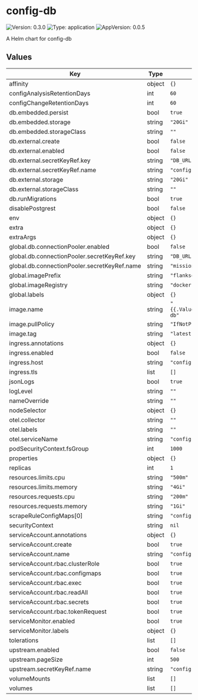 # config-db

![Version: 0.3.0](https://img.shields.io/badge/Version-0.3.0-informational?style=flat-square) ![Type: application](https://img.shields.io/badge/Type-application-informational?style=flat-square) ![AppVersion: 0.0.5](https://img.shields.io/badge/AppVersion-0.0.5-informational?style=flat-square)

A Helm chart for config-db

## Values

| Key | Type | Default | Description |
|-----|------|---------|-------------|
| affinity | object | `{}` |  |
| configAnalysisRetentionDays | int | `60` |  |
| configChangeRetentionDays | int | `60` |  |
| db.embedded.persist | bool | `true` |  |
| db.embedded.storage | string | `"20Gi"` |  |
| db.embedded.storageClass | string | `""` |  |
| db.external.create | bool | `false` |  |
| db.external.enabled | bool | `false` |  |
| db.external.secretKeyRef.key | string | `"DB_URL"` |  |
| db.external.secretKeyRef.name | string | `"config-db-postgresql"` |  |
| db.external.storage | string | `"20Gi"` |  |
| db.external.storageClass | string | `""` |  |
| db.runMigrations | bool | `true` |  |
| disablePostgrest | bool | `false` |  |
| env | object | `{}` |  |
| extra | object | `{}` |  |
| extraArgs | object | `{}` |  |
| global.db.connectionPooler.enabled | bool | `false` |  |
| global.db.connectionPooler.secretKeyRef.key | string | `"DB_URL"` |  |
| global.db.connectionPooler.secretKeyRef.name | string | `"mission-control-connection-pooler"` |  |
| global.imagePrefix | string | `"flanksource"` |  |
| global.imageRegistry | string | `"docker.io"` |  |
| global.labels | object | `{}` |  |
| image.name | string | `"{{.Values.global.imagePrefix}}/config-db"` |  |
| image.pullPolicy | string | `"IfNotPresent"` |  |
| image.tag | string | `"latest"` |  |
| ingress.annotations | object | `{}` |  |
| ingress.enabled | bool | `false` |  |
| ingress.host | string | `"config-db.local"` |  |
| ingress.tls | list | `[]` |  |
| jsonLogs | bool | `true` |  |
| logLevel | string | `""` |  |
| nameOverride | string | `""` |  |
| nodeSelector | object | `{}` |  |
| otel.collector | string | `""` |  |
| otel.labels | string | `""` |  |
| otel.serviceName | string | `"config-db"` |  |
| podSecurityContext.fsGroup | int | `1000` |  |
| properties | object | `{}` |  |
| replicas | int | `1` |  |
| resources.limits.cpu | string | `"500m"` |  |
| resources.limits.memory | string | `"4Gi"` |  |
| resources.requests.cpu | string | `"200m"` |  |
| resources.requests.memory | string | `"1Gi"` |  |
| scrapeRuleConfigMaps[0] | string | `"config-db-rules"` |  |
| securityContext | string | `nil` |  |
| serviceAccount.annotations | object | `{}` |  |
| serviceAccount.create | bool | `true` |  |
| serviceAccount.name | string | `"config-db-sa"` |  |
| serviceAccount.rbac.clusterRole | bool | `true` |  |
| serviceAccount.rbac.configmaps | bool | `true` |  |
| serviceAccount.rbac.exec | bool | `true` |  |
| serviceAccount.rbac.readAll | bool | `true` |  |
| serviceAccount.rbac.secrets | bool | `true` |  |
| serviceAccount.rbac.tokenRequest | bool | `true` |  |
| serviceMonitor.enabled | bool | `true` |  |
| serviceMonitor.labels | object | `{}` |  |
| tolerations | list | `[]` |  |
| upstream.enabled | bool | `false` |  |
| upstream.pageSize | int | `500` |  |
| upstream.secretKeyRef.name | string | `"config-db-upstream"` |  |
| volumeMounts | list | `[]` |  |
| volumes | list | `[]` |  |

